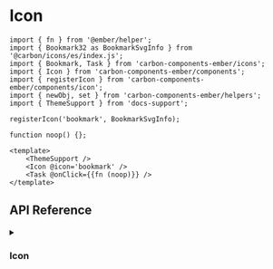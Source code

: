<ThemeSwitcher />

# Icon

```gjs live preview
import { fn } from '@ember/helper';
import { Bookmark32 as BookmarkSvgInfo } from '@carbon/icons/es/index.js';
import { Bookmark, Task } from 'carbon-components-ember/icons';
import { Icon } from 'carbon-components-ember/components';
import { registerIcon } from 'carbon-components-ember/components/icon';
import { newObj, set } from 'carbon-components-ember/helpers';
import { ThemeSupport } from 'docs-support';

registerIcon('bookmark', BookmarkSvgInfo);

function noop() {};

<template>
    <ThemeSupport />
    <Icon @icon='bookmark' />
    <Task @onClick={{fn (noop)}} />
</template>
```
## API Reference

<details>
<summary><h3>Icon</h3></summary>

```gjs live no-shadow
import { ComponentSignature } from 'kolay';

<template>
  <ComponentSignature 
    @package="carbon-components-ember" 
    @module='declarations/components/icon' 
    @name='default' 
  />
</template>
```
</details>
